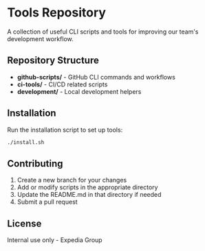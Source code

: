 # Tools Repository

A collection of useful CLI scripts and tools for improving our team's development workflow.

## Repository Structure

- **github-scripts/** - GitHub CLI commands and workflows
- **ci-tools/** - CI/CD related scripts
- **development/** - Local development helpers

## Installation

Run the installation script to set up tools:

```bash
./install.sh
```

## Contributing

1. Create a new branch for your changes
2. Add or modify scripts in the appropriate directory
3. Update the README.md in that directory if needed
4. Submit a pull request

## License

Internal use only - Expedia Group
